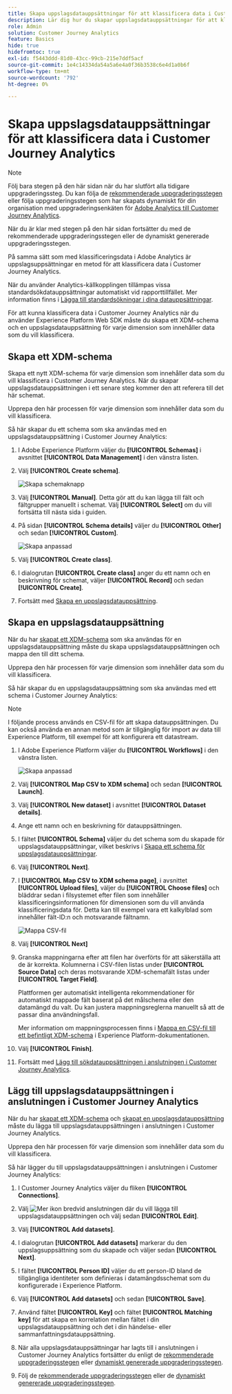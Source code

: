 ```yaml
---
title: Skapa uppslagsdatauppsättningar för att klassificera data i Customer Journey Analytics
description: Lär dig hur du skapar uppslagsdatauppsättningar för att klassificera data i Customer Journey Analytics
role: Admin
solution: Customer Journey Analytics
feature: Basics
hide: true
hidefromtoc: true
exl-id: f5443ddd-81d0-43cc-99cb-215e7ddf5acf
source-git-commit: 1e4c14334da54a5a6e4a0f36b3538c6e4d1a0b6f
workflow-type: tm+mt
source-wordcount: '792'
ht-degree: 0%

---
```


# Skapa uppslagsdatauppsättningar för att klassificera data i Customer Journey Analytics

>[!NOTE]
> 
>Följ bara stegen på den här sidan när du har slutfört alla tidigare uppgraderingssteg. Du kan följa de [rekommenderade uppgraderingsstegen](/help/getting-started/cja-upgrade/cja-upgrade-recommendations.md#recommended-upgrade-steps-for-most-organizations) eller följa uppgraderingsstegen som har skapats dynamiskt för din organisation med uppgraderingsenkäten för [Adobe Analytics till Customer Journey Analytics](https://gigazelle.github.io/cja-ttv/).
>
>När du är klar med stegen på den här sidan fortsätter du med de rekommenderade uppgraderingsstegen eller de dynamiskt genererade uppgraderingsstegen.

På samma sätt som med klassificeringsdata i Adobe Analytics är uppslagsuppsättningar en metod för att klassificera data i Customer Journey Analytics.

När du använder Analytics-källkopplingen tillämpas vissa standardsökdatauppsättningar automatiskt vid rapporttillfället. Mer information finns i [Lägga till standardsökningar i dina datauppsättningar](/help/connections/standard-lookups.md).

För att kunna klassificera data i Customer Journey Analytics när du använder Experience Platform Web SDK måste du skapa ett XDM-schema och en uppslagsdatauppsättning för varje dimension som innehåller data som du vill klassificera.

## Skapa ett XDM-schema

Skapa ett nytt XDM-schema för varje dimension som innehåller data som du vill klassificera i Customer Journey Analytics. När du skapar uppslagsdatauppsättningen i ett senare steg kommer den att referera till det här schemat.

Upprepa den här processen för varje dimension som innehåller data som du vill klassificera.

Så här skapar du ett schema som ska användas med en uppslagsdatauppsättning i Customer Journey Analytics:

1. I Adobe Experience Platform väljer du **[!UICONTROL Schemas]** i avsnittet **[!UICONTROL Data Management]** i den vänstra listen.

1. Välj **[!UICONTROL Create schema]**.

   ![Skapa schemaknapp](assets/schema-create.png)

1. Välj **[!UICONTROL Manual]**. Detta gör att du kan lägga till fält och fältgrupper manuellt i schemat. Välj **[!UICONTROL Select]** om du vill fortsätta till nästa sida i guiden.

1. På sidan **[!UICONTROL Schema details]** väljer du **[!UICONTROL Other]** och sedan **[!UICONTROL Custom]**.

   ![Skapa anpassad](assets/schema-custom.png)

1. Välj **[!UICONTROL Create class]**.

   <!-- add screenshot -->

1. I dialogrutan **[!UICONTROL Create class]** anger du ett namn och en beskrivning för schemat, väljer **[!UICONTROL Record]** och sedan **[!UICONTROL Create]**.

1. Fortsätt med [Skapa en uppslagsdatauppsättning](#create-a-lookup-dataset).

## Skapa en uppslagsdatauppsättning

När du har [skapat ett XDM-schema](#create-an-xdm-schema-for-lookup-datasets) som ska användas för en uppslagsdatauppsättning måste du skapa uppslagsdatauppsättningen och mappa den till ditt schema.

Upprepa den här processen för varje dimension som innehåller data som du vill klassificera.

Så här skapar du en uppslagsdatauppsättning som ska användas med ett schema i Customer Journey Analytics:

>[!NOTE]
>
>I följande process används en CSV-fil för att skapa datauppsättningen. Du kan också använda en annan metod som är tillgänglig för import av data till Experience Platform, till exempel för att konfigurera ett datastream.

1. I Adobe Experience Platform väljer du **[!UICONTROL Workflows]** i den vänstra listen.

   ![Skapa anpassad](assets/lookup-dataset-workflows.png)

1. Välj **[!UICONTROL Map CSV to XDM schema]** och sedan **[!UICONTROL Launch]**.

1. Välj **[!UICONTROL New dataset]** i avsnittet **[!UICONTROL Dataset details]**.

1. Ange ett namn och en beskrivning för datauppsättningen.

1. I fältet **[!UICONTROL Schema]** väljer du det schema som du skapade för uppslagsdatauppsättningar, vilket beskrivs i [Skapa ett schema för uppslagsdatauppsättningar](#create-a-schema-for-lookup-datasets).

1. Välj **[!UICONTROL Next]**.

1. I **[!UICONTROL Map CSV to XDM schema page]**, i avsnittet **[!UICONTROL Upload files]**, väljer du **[!UICONTROL Choose files]** och bläddrar sedan i filsystemet efter filen som innehåller klassificeringsinformationen för dimensionen som du vill använda klassificeringsdata för. Detta kan till exempel vara ett kalkylblad som innehåller fält-ID:n och motsvarande fältnamn. <!-- correct? How can I better explain what this file is?-->

   ![Mappa CSV-fil](assets/lookup-map-csv.png)

1. Välj **[!UICONTROL Next]**

1. Granska mappningarna efter att filen har överförts för att säkerställa att de är korrekta. Kolumnerna i CSV-filen listas under **[!UICONTROL Source Data]** och deras motsvarande XDM-schemafält listas under **[!UICONTROL Target Field]**.

   Plattformen ger automatiskt intelligenta rekommendationer för automatiskt mappade fält baserat på det målschema eller den datamängd du valt. Du kan justera mappningsreglerna manuellt så att de passar dina användningsfall.

   Mer information om mappningsprocessen finns i [Mappa en CSV-fil till ett befintligt XDM-schema](https://experienceleague.adobe.com/en/docs/experience-platform/ingestion/tutorials/map-csv/existing-schema) i Experience Platform-dokumentationen.

1. Välj **[!UICONTROL Finish]**.

1. Fortsätt med [Lägg till sökdatauppsättningen i anslutningen i Customer Journey Analytics](#add-the-lookup-dataset-to-your-connection-in-customer-journey-analytics).

## Lägg till uppslagsdatauppsättningen i anslutningen i Customer Journey Analytics

När du har [skapat ett XDM-schema](#create-an-xdm-schema-for-lookup-datasets) och [skapat en uppslagsdatauppsättning](#create-a-lookup-dataset) måste du lägga till uppslagsdatauppsättningen i anslutningen i Customer Journey Analytics.

Upprepa den här processen för varje dimension som innehåller data som du vill klassificera.

Så här lägger du till uppslagsdatauppsättningen i anslutningen i Customer Journey Analytics:

1. I Customer Journey Analytics väljer du fliken **[!UICONTROL Connections]**.

1. Välj ![Mer ikon](assets/More.svg) bredvid anslutningen där du vill lägga till uppslagsdatauppsättningen och välj sedan **[!UICONTROL Edit]**.

   <!-- add screenshot -->

1. Välj **[!UICONTROL Add datasets]**.

1. I dialogrutan **[!UICONTROL Add datasets]** markerar du den uppslagsuppsättning som du skapade och väljer sedan **[!UICONTROL Next]**.

1. I fältet **[!UICONTROL Person ID]** väljer du ett person-ID bland de tillgängliga identiteter som definieras i datamängdsschemat som du konfigurerade i Experience Platform. <!-- fill out other fields? -->

1. Välj **[!UICONTROL Add datasets]** och sedan **[!UICONTROL Save]**.

1. Använd fältet **[!UICONTROL Key]** och fältet **[!UICONTROL Matching key]** för att skapa en korrelation mellan fältet i din uppslagsdatauppsättning och det i din händelse- eller sammanfattningsdatauppsättning.

1. När alla uppslagsdatauppsättningar har lagts till i anslutningen i Customer Journey Analytics fortsätter du enligt de [rekommenderade uppgraderingsstegen](/help/getting-started/cja-upgrade/cja-upgrade-recommendations.md#recommended-upgrade-steps-for-most-organizations) eller [dynamiskt genererade uppgraderingsstegen](https://gigazelle.github.io/cja-ttv/).

1. Följ de [rekommenderade uppgraderingsstegen](/help/getting-started/cja-upgrade/cja-upgrade-recommendations.md#recommended-upgrade-steps-for-most-organizations) eller de [dynamiskt genererade uppgraderingsstegen](https://gigazelle.github.io/cja-ttv/).

